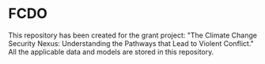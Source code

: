 # FCDO
This repository has been created for the grant project: "The Climate Change Security Nexus: Understanding the Pathways that Lead to Violent Conflict." All the applicable data and models are stored in this repository.
